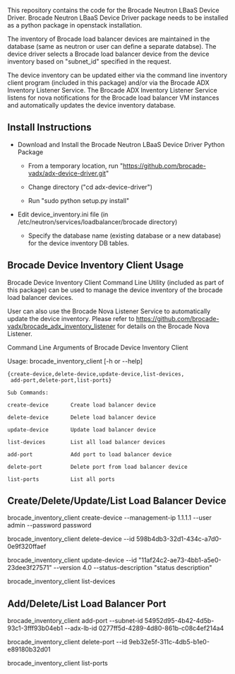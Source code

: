 
This repository contains the code for the Brocade Neutron LBaaS Device Driver.
Brocade Neutron LBaaS Device Driver package needs to be installed as a python package in openstack installation.

The inventory of Brocade load balancer devices are maintained in the database (same as neutron or user can define a separate databse). The device driver selects a Brocade load balancer device from the device inventory based on "subnet_id" specified in the request.

The device inventory can be updated either via the command line inventory client program (included in this package) and/or via the Brocade ADX Inventory Listener Service. The Brocade ADX Inventory Listener Service listens for nova notifications for the Brocade load balancer VM instances and automatically updates the device inventory database.

Install Instructions
--------------------

- Download and Install the Brocade Neutron LBaaS Device Driver Python Package

    - From a temporary location, run "https://github.com/brocade-vadx/adx-device-driver.git"

    - Change directory ("cd adx-device-driver")

    - Run "sudo python setup.py install"

- Edit device_inventory.ini file (in /etc/neutron/services/loadbalancer/brocade directory)

    - Specify the database name (existing database or a new database) for the device inventory DB tables.


Brocade Device Inventory Client Usage
-------------------------------------

Brocade Device Inventory Client Command Line Utility (included as part of this package) can be used to manage the device inventory of the brocade load balancer devices.

User can also use the Brocade Nova Listener Service to automatically update the device inventory. Please refer to https://github.com/brocade-vadx/brocade_adx_inventory_listener for details on the Brocade Nova Listener.

Command Line Arguments of Brocade Device Inventory Client

Usage: brocade_inventory_client [-h or --help]

    {create-device,delete-device,update-device,list-devices,
     add-port,delete-port,list-ports}

    Sub Commands:

    create-device       Create load balancer device

    delete-device       Delete load balancer device

    update-device       Update load balancer device

    list-devices        List all load balancer devices

    add-port            Add port to load balancer device

    delete-port         Delete port from load balancer device

    list-ports          List all ports

Create/Delete/Update/List Load Balancer Device
----------------------------------------------

brocade_inventory_client create-device --management-ip 1.1.1.1 --user admin --password password

brocade_inventory_client delete-device --id 598b4db3-32d1-434c-a7d0-0e9f320ffaef

brocade_inventory_client update-device --id "11af24c2-ae73-4bb1-a5e0-23dee3f27571" --version 4.0 --status-description "status description"

brocade_inventory_client list-devices

Add/Delete/List Load Balancer Port
----------------------------------

brocade_inventory_client add-port --subnet-id 54952d95-4b42-4d5b-93c1-3fff93b04eb1 --adx-lb-id 0277ff5d-4289-4d80-861b-c08c4ef214a4

brocade_inventory_client delete-port --id 9eb32e5f-311c-4db5-b1e0-e89180b32d01

brocade_inventory_client list-ports
